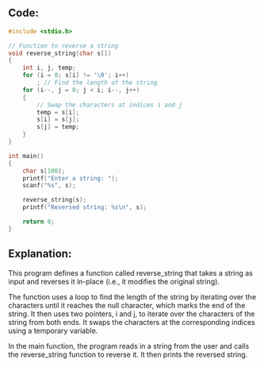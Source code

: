 ## Code:

```c
#include <stdio.h>

// Function to reverse a string
void reverse_string(char s[])
{
    int i, j, temp;
    for (i = 0; s[i] != '\0'; i++)
        ; // Find the length of the string
    for (i--, j = 0; j < i; i--, j++)
    {
        // Swap the characters at indices i and j
        temp = s[i];
        s[i] = s[j];
        s[j] = temp;
    }
}

int main()
{
    char s[100];
    printf("Enter a string: ");
    scanf("%s", s);

    reverse_string(s);
    printf("Reversed string: %s\n", s);

    return 0;
}

```

## Explanation:

This program defines a function called reverse_string that takes a string as input and reverses it in-place (i.e., it modifies the original string).

The function uses a loop to find the length of the string by iterating over the characters until it reaches the null character, which marks the end of the string. It then uses two pointers, i and j, to iterate over the characters of the string from both ends. It swaps the characters at the corresponding indices using a temporary variable.

In the main function, the program reads in a string from the user and calls the reverse_string function to reverse it. It then prints the reversed string.
